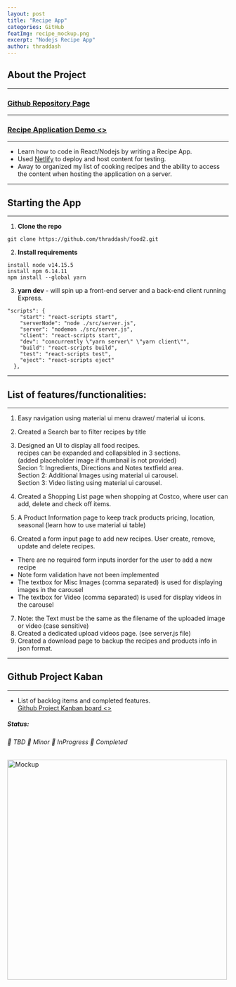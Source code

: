 ```yaml
---
layout: post
title: "Recipe App"
categories: GitHub
featImg: recipe_mockup.png
excerpt: "Nodejs Recipe App"
author: thraddash
---
```

## About the Project
---
### [Github Repository Page](https://github.com/thraddash/food2/)
---
### [Recipe Application Demo <<Click Here>>](https://happy-shannon-69aac4.netlify.app/)   
---
- Learn how to code in React/Nodejs by writing a Recipe App.     
- Used [Netlify](https://www.netlify.com/) to deploy and host content for testing.   
- Away to organized my list of cooking recipes and the ability to access the content when hosting the application on a server. 

---
## Starting the App
---
1. **Clone the repo**
```
git clone https://github.com/thraddash/food2.git
```
2. **Install requirements** 
```
install node v14.15.5
install npm 6.14.11
npm install --global yarn 
```
3. **yarn dev** - will spin up a front-end server and a back-end client running Express.
```
"scripts": {
    "start": "react-scripts start",
    "serverNode": "node ./src/server.js",
    "server": "nodemon ./src/server.js",
    "client": "react-scripts start",
    "dev": "concurrently \"yarn server\" \"yarn client\"",
    "build": "react-scripts build",
    "test": "react-scripts test",
    "eject": "react-scripts eject"
  },
```
---   
## List of features/functionalities: 
---  
1. Easy navigation using material ui menu drawer/ material ui icons.   
2. Created a Search bar to filter recipes by title   
3. Designed an UI to display all food recipes.   
recipes can be expanded and collapsibled in 3 sections.   
(added placeholder image if thumbnail is not provided)      
Secion 1: Ingredients, Directions and Notes textfield area.     
Section 2: Additional Images using material ui carousel.   
Section 3: Video listing using material ui carousel.   

4. Created a Shopping List page when shopping at Costco, where user can add, delete and check off items.  
5. A Product Information page to keep track products pricing, location, seasonal (learn how to use material ui table)
6. Created a form input page to add new recipes. User create, remove, update and delete recipes.  
- There are no required form inputs inorder for the user to add a new recipe   
- Note form validation have not been implemented   
- The textbox for Misc Images (comma separated) is used for displaying images in the carousel   
- The textbox for Video (comma separated) is used for display videos in the carousel   
7. Note: the Text must be the same as the filename of the uploaded image or video (case sensitive)   
8. Created a dedicated upload videos page. (see server.js file)
9. Created a download page to backup the recipes and products info in json format.   

---
## Github Project Kaban
---
- List of backlog items and completed features.  
[Github Project Kanban board <<Click Here>>](https://github.com/thraddash/food2/projects/1)    

##### Status:  
###### 📕 TBD  📙 Minor  📘 InProgress  📗 Completed    
<img src="https://raw.githubusercontent.com/thraddash/food2/master/src/images/mockup.png" width="500" title="Mockup">